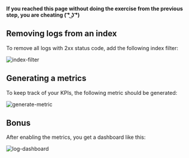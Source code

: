 **If you reached this page without doing the exercise from the previous step, you are cheating ( ͡° ͜ʖ ͡°)**

## Removing logs from an index

To remove all logs with 2xx status code, add the following index filter:

![index-filter](https://raw.githubusercontent.com/l0k0ms/workshops/mainsing-logs-to-improve-developer-productivity/images/index-filter.png)

## Generating a metrics

To keep track of your KPIs, the following metric should be generated:

![generate-metric](https://raw.githubusercontent.com/l0k0ms/workshops/mainsing-logs-to-improve-developer-productivity/images/generate-metric.png)

## Bonus

After enabling the metrics, you get a dashboard like this:

![log-dashboard](https://raw.githubusercontent.com/l0k0ms/workshops/mainsing-logs-to-improve-developer-productivity/images/log-dashboard.png)
